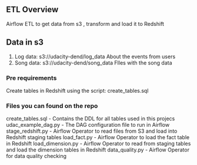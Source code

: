 ## ETL Overview
Airflow ETL to get data from s3 , transform and load it to Redshift

## Data in s3
1. Log data: s3://udacity-dend/log_data
About the events from users
2. Song data: s3://udacity-dend/song_data
FIles with the song data


### Pre requirements
Create tables in Redshift using the script: create_tables.sql

### Files you can found on the repo
create_tables.sql - Contains the DDL for all tables used in this projecs
udac_example_dag.py - The DAG configuration file to run in Airflow
stage_redshift.py - Airflow Operator to read files from S3 and load into Redshift staging tables
load_fact.py - Airflow Operator to load the fact table in Redshift
load_dimension.py - Airflow  Operator to read from staging tables and load the dimension tables in Redshift
data_quality.py - Airflow Operator for data quality checking
